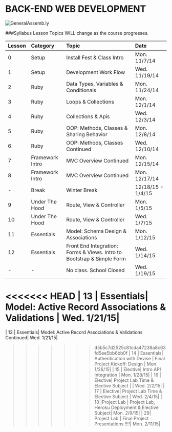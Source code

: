 BACK-END WEB DEVELOPMENT
============================

![GeneralAssemb.ly](https://github.com/generalassembly/ga-ruby-on-rails-for-devs/raw/master/images/ga.png "GeneralAssemb.ly")


###Syllabus
Lesson Topics WILL change as the course progresses. 

| Lesson  | Category| Topic| Date|
| ------------- |:--------------------------------------------------|:-------------------------------|:-------------------|
| 0 | Setup |Install Fest & Class Intro | Mon. 11/7/14| 
| 1 | Setup | Development Work Flow | Wed. 11/19/14| 
| 2 | Ruby | Data Types, Variables & Conditionals | Mon. 11/24/14|
| 3 | Ruby | Loops & Collections | Mon. 12/1/14|
| 4 | Ruby | Collections & Apis | Wed. 12/3/14|
| 5 | Ruby | OOP: Methods, Classes & Sharing Behavior| Mon. 12/8/14|
| 6 | Ruby| OOP: Methods, Classes Continued| Wed. 12/10/14|
| 7 | Framework Intro | MVC Overview Continued| Mon. 12/15/14|
| 8 | Framework Intro |MVC Overview Continued| Mon. 12/17/14|
| - | Break| Winter Break | 12/18/15 - 1/4/15|
| 9 | Under The Hood| Route, View & Controller | Mon. 1/5/15|
| 10 | Under The Hood| Route, View & Controller | Wed. 1/7/15|
| 11 | Essentials| Model: Schema Design & Associations  | Mon. 1/12/15|
| 12 | Essentials| Front End Integration: Forms & Views. Intro to Bootstrap & Simple Form| Wed. 1/14/15|
| -  | -| No class. School Closed               | Wed. 1/19/15|
<<<<<<< HEAD
| 13 | Essentials| Model: Active Record Associations & Validations | Wed. 1/21/15|
=======
| 13 | Essentials| Model: Active Record Associations & Validations Continued| Wed. 1/21/15|
>>>>>>> d5b5c7d2525c81cda47238a8c63fd5ee5bb6bb0f
| 14 | Essentials| Authentication with Devise | Final Project Kickoff: Design | Mon. 1/26/15|
| 15 | Elective| Intro API Integration | Mon. 1/28/15|
| 16 | Elective| Project Lab Time & Elective Subject | | Wed. 2/2/15|
| 17 | Elective| Project Lab Time & Elective Subject | Wed. 2/4/15|
| 18 |Project Lab | Project Lab, Heroku Deployment & Elective Subject| Mon. 2/9/15|
| 29| Project Lab | Final Project Presentations !!!!| Mon. 2/11/15|



















